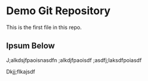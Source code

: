 # Demo Git Repository

This is the first file in this repo.

## Ipsum Below

J;alkdsjfpaoisnasdfn ;alkdjfpaoisdf ;asdfj;laksdfpoiasdf

Dkjj;flkajsdf